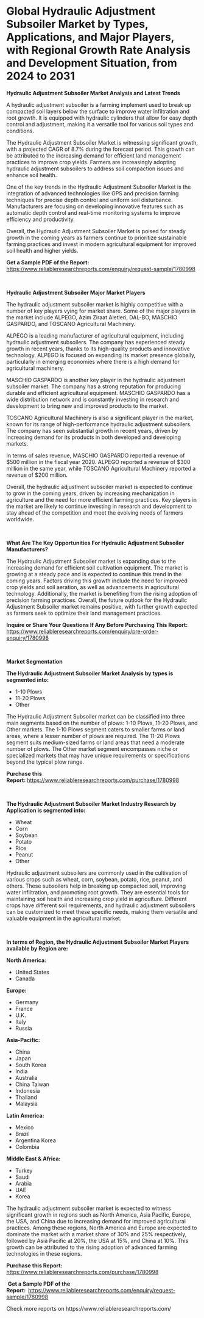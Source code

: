 <p><h1>Global Hydraulic Adjustment Subsoiler Market by Types, Applications, and Major Players, with Regional Growth Rate Analysis and Development Situation, from 2024 to 2031</h1></p><p><strong>Hydraulic Adjustment Subsoiler Market Analysis and Latest Trends</strong></p>
<p><p>A hydraulic adjustment subsoiler is a farming implement used to break up compacted soil layers below the surface to improve water infiltration and root growth. It is equipped with hydraulic cylinders that allow for easy depth control and adjustment, making it a versatile tool for various soil types and conditions.</p><p>The Hydraulic Adjustment Subsoiler Market is witnessing significant growth, with a projected CAGR of 8.7% during the forecast period. This growth can be attributed to the increasing demand for efficient land management practices to improve crop yields. Farmers are increasingly adopting hydraulic adjustment subsoilers to address soil compaction issues and enhance soil health.</p><p>One of the key trends in the Hydraulic Adjustment Subsoiler Market is the integration of advanced technologies like GPS and precision farming techniques for precise depth control and uniform soil disturbance. Manufacturers are focusing on developing innovative features such as automatic depth control and real-time monitoring systems to improve efficiency and productivity.</p><p>Overall, the Hydraulic Adjustment Subsoiler Market is poised for steady growth in the coming years as farmers continue to prioritize sustainable farming practices and invest in modern agricultural equipment for improved soil health and higher yields.</p></p>
<p><strong>Get a Sample PDF of the Report:&nbsp;</strong> <a href="https://www.reliableresearchreports.com/enquiry/request-sample/1780998">https://www.reliableresearchreports.com/enquiry/request-sample/1780998</a></p>
<p>&nbsp;</p>
<p><strong>Hydraulic Adjustment Subsoiler Major Market Players</strong></p>
<p><p>The hydraulic adjustment subsoiler market is highly competitive with a number of key players vying for market share. Some of the major players in the market include ALPEGO, Azim Ziraat Aletleri, DAL-BO, MASCHIO GASPARDO, and TOSCANO Agricultural Machinery.</p><p>ALPEGO is a leading manufacturer of agricultural equipment, including hydraulic adjustment subsoilers. The company has experienced steady growth in recent years, thanks to its high-quality products and innovative technology. ALPEGO is focused on expanding its market presence globally, particularly in emerging economies where there is a high demand for agricultural machinery.</p><p>MASCHIO GASPARDO is another key player in the hydraulic adjustment subsoiler market. The company has a strong reputation for producing durable and efficient agricultural equipment. MASCHIO GASPARDO has a wide distribution network and is constantly investing in research and development to bring new and improved products to the market.</p><p>TOSCANO Agricultural Machinery is also a significant player in the market, known for its range of high-performance hydraulic adjustment subsoilers. The company has seen substantial growth in recent years, driven by increasing demand for its products in both developed and developing markets.</p><p>In terms of sales revenue, MASCHIO GASPARDO reported a revenue of $500 million in the fiscal year 2020. ALPEGO reported a revenue of $300 million in the same year, while TOSCANO Agricultural Machinery reported a revenue of $200 million.</p><p>Overall, the hydraulic adjustment subsoiler market is expected to continue to grow in the coming years, driven by increasing mechanization in agriculture and the need for more efficient farming practices. Key players in the market are likely to continue investing in research and development to stay ahead of the competition and meet the evolving needs of farmers worldwide.</p></p>
<p>&nbsp;</p>
<p><strong>What Are The Key Opportunities For Hydraulic Adjustment Subsoiler Manufacturers?</strong></p>
<p><p>The Hydraulic Adjustment Subsoiler market is expanding due to the increasing demand for efficient soil cultivation equipment. The market is growing at a steady pace and is expected to continue this trend in the coming years. Factors driving this growth include the need for improved crop yields and soil aeration, as well as advancements in agricultural technology. Additionally, the market is benefiting from the rising adoption of precision farming practices. Overall, the future outlook for the Hydraulic Adjustment Subsoiler market remains positive, with further growth expected as farmers seek to optimize their land management practices.</p></p>
<p><strong>Inquire or Share Your Questions If Any Before Purchasing This Report:</strong> <a href="https://www.reliableresearchreports.com/enquiry/pre-order-enquiry/1780998">https://www.reliableresearchreports.com/enquiry/pre-order-enquiry/1780998</a></p>
<p>&nbsp;</p>
<p><strong>Market Segmentation</strong></p>
<p><strong>The Hydraulic Adjustment Subsoiler Market Analysis by types is segmented into:</strong></p>
<p><ul><li>1-10 Plows</li><li>11-20 Plows</li><li>Other</li></ul></p>
<p><p>The Hydraulic Adjustment Subsoiler market can be classified into three main segments based on the number of plows: 1-10 Plows, 11-20 Plows, and Other markets. The 1-10 Plows segment caters to smaller farms or land areas, where a lesser number of plows are required. The 11-20 Plows segment suits medium-sized farms or land areas that need a moderate number of plows. The Other market segment encompasses niche or specialized markets that may have unique requirements or specifications beyond the typical plow range.</p></p>
<p><strong>Purchase this Report:&nbsp;</strong><a href="https://www.reliableresearchreports.com/purchase/1780998">https://www.reliableresearchreports.com/purchase/1780998</a></p>
<p>&nbsp;</p>
<p><strong>The Hydraulic Adjustment Subsoiler Market Industry Research by Application is segmented into:</strong></p>
<p><ul><li>Wheat</li><li>Corn</li><li>Soybean</li><li>Potato</li><li>Rice</li><li>Peanut</li><li>Other</li></ul></p>
<p><p>Hydraulic adjustment subsoilers are commonly used in the cultivation of various crops such as wheat, corn, soybean, potato, rice, peanut, and others. These subsoilers help in breaking up compacted soil, improving water infiltration, and promoting root growth. They are essential tools for maintaining soil health and increasing crop yield in agriculture. Different crops have different soil requirements, and hydraulic adjustment subsoilers can be customized to meet these specific needs, making them versatile and valuable equipment in the agricultural market.</p></p>
<p>&nbsp;</p>
<p><strong>In terms of Region, the Hydraulic Adjustment Subsoiler Market Players available by Region are:</strong></p>
<p>
    <p> <strong> North America: </strong>
        <ul>
            <li>United States</li>
            <li>Canada</li>
        </ul>
        </p> 
    <p> <strong> Europe: </strong>
        <ul>
            <li>Germany</li>
            <li>France</li>
            <li>U.K.</li>
            <li>Italy</li>
            <li>Russia</li>
        </ul>
        </p> 
    <p> <strong> Asia-Pacific: </strong>
        <ul>
            <li>China</li>
            <li>Japan</li>
            <li>South Korea</li>
            <li>India</li>
            <li>Australia</li>
            <li>China Taiwan</li>
            <li>Indonesia</li>
            <li>Thailand</li>
            <li>Malaysia</li>
        </ul>
        </p> 
    <p> <strong> Latin America: </strong>
        <ul>
            <li>Mexico</li>
            <li>Brazil</li>
            <li>Argentina Korea</li>
            <li>Colombia</li>
        </ul>
        </p> 
    <p> <strong> Middle East & Africa: </strong>
        <ul>
            <li>Turkey</li>
            <li>Saudi</li>
            <li>Arabia</li>
            <li>UAE</li>
            <li>Korea</li>
        </ul>
    </p>
    </p>
<p><p>The hydraulic adjustment subsoiler market is expected to witness significant growth in regions such as North America, Asia Pacific, Europe, the USA, and China due to increasing demand for improved agricultural practices. Among these regions, North America and Europe are expected to dominate the market with a market share of 30% and 25% respectively, followed by Asia Pacific at 20%, the USA at 15%, and China at 10%. This growth can be attributed to the rising adoption of advanced farming technologies in these regions.</p></p>
<p><strong>Purchase this Report: </strong><a href="https://www.reliableresearchreports.com/purchase/1780998">https://www.reliableresearchreports.com/purchase/1780998</a></p>
<p>&nbsp;<strong>Get a Sample PDF of the Report:&nbsp;&nbsp;</strong><a href="https://www.reliableresearchreports.com/enquiry/request-sample/1780998">https://www.reliableresearchreports.com/enquiry/request-sample/1780998</a></p>
<p><strong></strong></p>
<p>Check more reports on https://www.reliableresearchreports.com/</p>